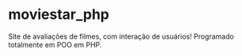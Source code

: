 # moviestar_php
Site de avaliações de filmes, com interação de usuários! Programado totalmente em POO em PHP.
